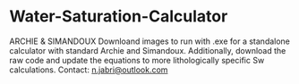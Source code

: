 # Water-Saturation-Calculator
ARCHIE &amp; SIMANDOUX
Downloand images to run with .exe for a standalone calculator with standard Archie and Simandoux. Additionally, download the raw code and update the equations to more lithologically specific Sw calculations. Contact: n.jabri@outlook.com   
